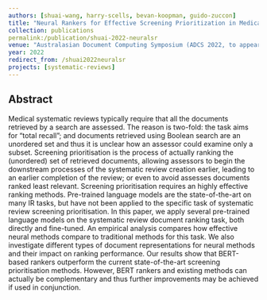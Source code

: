 ```yaml
---
authors: [shuai-wang, harry-scells, bevan-koopman, guido-zuccon]
title: "Neural Rankers for Effective Screening Prioritization in Medical Systematic Review Literature Search"
collection: publications
permalink:/publication/shuai-2022-neuralsr
venue: "Australasian Document Computing Symposium (ADCS 2022, to appear)"
year: 2022
redirect_from: /shuai2022neuralsr
projects: [systematic-reviews]
---
```


## Abstract
Medical systematic reviews typically require that all the documents retrieved by a search are assessed. The reason is two-fold: the task aims for “total recall”; and documents retrieved using Boolean search are an unordered set and thus it is unclear how an assessor could examine only a subset. Screening prioritisation is the process of actually ranking the (unordered) set of retrieved documents, allowing assessors to begin the downstream processes of the systematic review creation earlier, leading to an earlier completion of the review; or even to avoid assesses documents ranked least relevant.
Screening prioritisation requires an highly effective ranking methods. Pre-trained language models are the state-of-the-art on many IR tasks, but have not been applied to the specific task of systematic review screening prioritisation. In this paper, we apply several pre-trained language models on the systematic review document ranking task, both directly and fine-tuned. An empirical analysis compares how effective neural methods compare to traditional methods for this task. We also investigate different types of document representations for neural methods and their impact on ranking performance.
Our results show that BERT-based rankers outperform the current state-of-the-art screening prioritisation methods. However, BERT rankers and existing methods can actually be complementary and thus further improvements may be achieved if used in conjunction.
